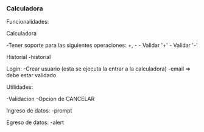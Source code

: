 ### Calculadora

Funcionalidades:

Calculadora

-Tener soporte para las siguientes operaciones: +, -
    - Validar '+'
    - Validar '-'

Historial
-historial

Login:
-Crear usuario (esta se ejecuta la entrar a la calculadora)
    -email => debe estar validado

Utilidades:

-Validacion
-Opcion de CANCELAR

Ingreso de datos:
-prompt

Egreso de datos:
-alert